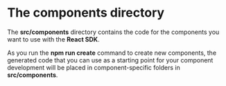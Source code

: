# The **components** directory

The **src/components** directory contains the code for the components you want to use with the **React SDK**.

As you run the **npm run  create** command to create new components, the generated code that you can use as a starting point for your component development will be placed in component-specific folders in **src/components**.
